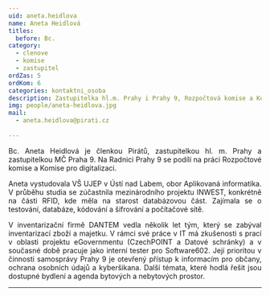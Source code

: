 ```yaml
---
uid: aneta.heidlova
name: Aneta Heidlová
titles:
  before: Bc.
category:
  - clenove
  - komise
  - zastupitel
ordZas: 5
ordKom: 6
categories: kontaktni_osoba
description: Zastupitelka hl.m. Prahy i Prahy 9, Rozpočtová komise a Komise pro digitalizaci
img: people/aneta-heidlova.jpg
mail:
  - aneta.heidlova@pirati.cz
 
---
```

<p style='text-align: justify;'>Bc. Aneta Heidlová je členkou Pirátů, zastupitelkou hl. m. Prahy a zastupitelkou MČ Praha 9. Na Radnici Prahy 9 se podílí na práci Rozpočtové komise a Komise pro digitalizaci.
</p><p style='text-align: justify;'>
Aneta vystudovala VŠ UJEP v Ústí nad Labem, obor Aplikovaná informatika. V průběhu studia se zúčastnila mezinárodního projektu INWEST, konkrétně na části RFID, kde měla na starost databázovou část. Zajímala se o testování, databáze, kódování a šifrování a počítačové sítě.
</p><p style='text-align: justify;'>
V inventarizační firmě DANTEM vedla několik let tým, který se zabýval inventarizací zboží a majetku. V rámci své práce v IT má zkušenosti s prací v oblasti projektu eGovernmentu (CzechPOINT a Datové schránky) a v současné době pracuje jako interní tester pro Software602. Její prioritou v činnosti samosprávy Prahy 9 je otevřený přístup k informacím pro občany, ochrana osobních údajů a kyberšikana. Další témata, které hodlá řešit jsou dostupné bydlení a agenda bytových a nebytových prostor.
</p>

---